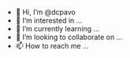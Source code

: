 - 👋 Hi, I’m @dcpavo
- 👀 I’m interested in ...
- 🌱 I’m currently learning ...
- 💞️ I’m looking to collaborate on ...
- 📫 How to reach me ...

<!---
dcpavo/dcpavo is a ✨ special ✨ repository because its `README.md` (this file) appears on your GitHub profile.
You can click the Preview link to take a look at your changes.
--->
